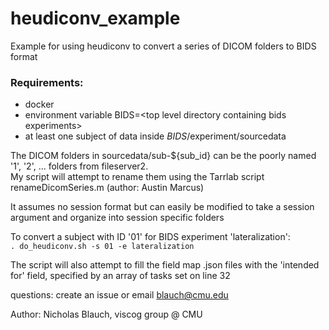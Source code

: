 # heudiconv_example
Example for using heudiconv to convert a series of DICOM folders to BIDS format

### Requirements:
- docker
- environment variable BIDS=\<top level directory containing bids experiments\>
- at least one subject of data inside $BIDS/$experiment/sourcedata

The DICOM folders in sourcedata/sub-${sub_id} can be the poorly named '1', '2', ... folders from fileserver2.  
My script will attempt to rename them using the Tarrlab script renameDicomSeries.m (author: Austin Marcus)

It assumes no session format but can easily be modified to take a session argument and organize into session specific folders

To convert a subject with ID '01' for BIDS experiment 'lateralization':  
`. do_heudiconv.sh -s 01 -e lateralization`

The script will also attempt to fill the field map .json files with the 'intended for' field, specified by an array of tasks set on line 32

questions: create an issue or email blauch@cmu.edu

Author: Nicholas Blauch, viscog group @ CMU
